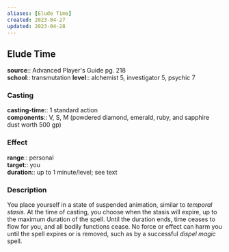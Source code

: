 ```yaml
---
aliases: [Elude Time]
created: 2023-04-27
updated: 2023-04-28
---
```


## Elude Time

**source**:: Advanced Player's Guide pg. 218  
**school**:: transmutation
**level**:: alchemist 5, investigator 5, psychic 7

### Casting

**casting-time**:: 1 standard action  
**components**:: V, S, M (powdered diamond, emerald, ruby, and sapphire dust worth 500 gp)

### Effect

**range**:: personal  
**target**:: you  
**duration**:: up to 1 minute/level; see text

### Description

You place yourself in a state of suspended animation, similar to *temporal stasis*. At the time of casting, you choose when the stasis will expire, up to the maximum duration of the spell. Until the duration ends, time ceases to flow for you, and all bodily functions cease. No force or effect can harm you until the spell expires or is removed, such as by a successful *dispel magic* spell.
